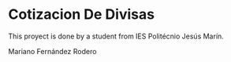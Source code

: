 # Cotizacion De Divisas
This proyect is done by a student from IES Politécnio Jesús Marín.

Mariano Fernández Rodero
